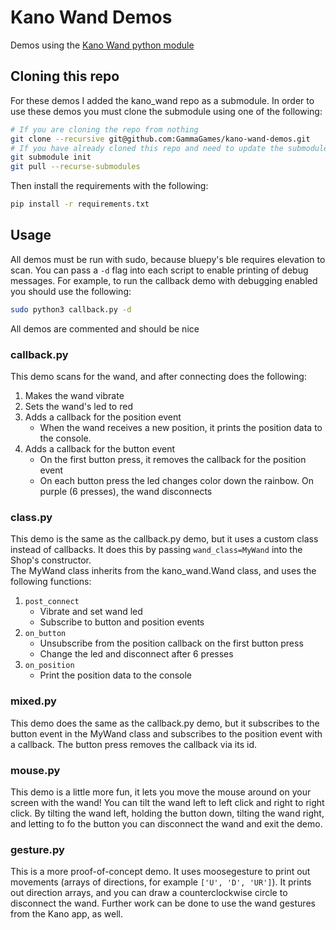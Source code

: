 # Kano Wand Demos

Demos using the [Kano Wand python module](https://github.com/GammaGames/kano_wand)

## Cloning this repo

For these demos I added the kano_wand repo as a submodule.
In order to use these demos you must clone the submodule using one of the following:
```sh
# If you are cloning the repo from nothing
git clone --recursive git@github.com:GammaGames/kano-wand-demos.git
# If you have already cloned this repo and need to update the submodules
git submodule init
git pull --recurse-submodules
```

Then install the requirements with the following:
```sh
pip install -r requirements.txt
```

## Usage

All demos must be run with sudo, because bluepy's ble requires elevation to scan. You can pass a `-d` flag into each script to enable printing of debug messages. For example, to run the callback demo with debugging enabled you should use the following:
```sh
sudo python3 callback.py -d
```
All demos are commented and should be nice 

### callback<span></span>.py

This demo scans for the wand, and after connecting does the following:
1. Makes the wand vibrate
2. Sets the wand's led to red
3. Adds a callback for the position event
    * When the wand receives a new position, it prints the position data to the console.
4. Adds a callback for the button event
    * On the first button press, it removes the callback for the position event
    * On each button press the led changes color down the rainbow. On purple (6 presses), the wand disconnects

### class<span></span>.py

This demo is the same as the callback.py demo, but it uses a custom class instead of callbacks. It does this by passing `wand_class=MyWand` into the Shop's constructor.  
The MyWand class inherits from the kano_wand.Wand class, and uses the following functions:
1.  `post_connect`
    * Vibrate and set wand led
    * Subscribe to button and position events
2. `on_button`
    * Unsubscribe from the position callback on the first button press
    * Change the led and disconnect after 6 presses
3. `on_position`
    * Print the position data to the console

### mixed<span></span>.py

This demo does the same as the callback.py demo, but it subscribes to the button event in the MyWand class and subscribes to the position event with a callback. The button press removes the callback via its id.

### mouse<span></span>.py

This demo is a little more fun, it lets you move the mouse around on your screen with the wand! You can tilt the wand left to left click and right to right click. By tilting the wand left, holding the button down, tilting the wand right, and letting to fo the button you can disconnect the wand and exit the demo.

### gesture<span></span>.py

This is a more proof-of-concept demo. It uses moosegesture to print out movements (arrays of directions, for example `['U', 'D', 'UR']`). It prints out direction arrays, and you can draw a counterclockwise circle to disconnect the wand. Further work can be done to use the wand gestures from the Kano app, as well.
